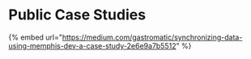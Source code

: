 # Public Case Studies

{% embed url="https://medium.com/gastromatic/synchronizing-data-using-memphis-dev-a-case-study-2e6e9a7b5512" %}
